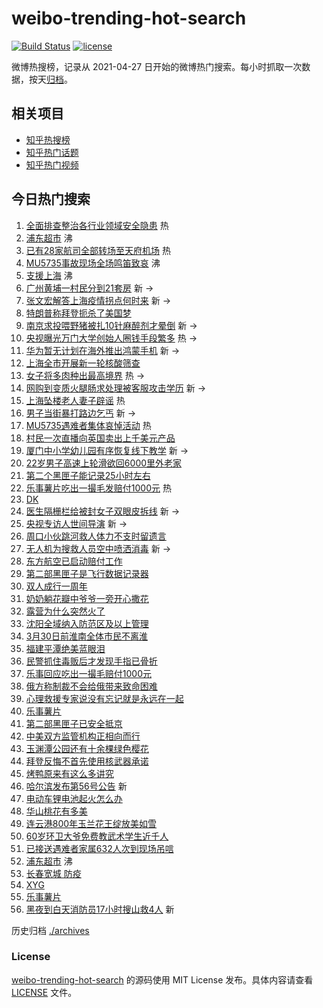 # weibo-trending-hot-search

[![Build Status](https://github.com/justjavac/weibo-trending-hot-search/workflows/ci/badge.svg?branch=master)](https://github.com/justjavac/weibo-trending-hot-search/actions)
[![license](https://img.shields.io/github/license/justjavac/weibo-trending-hot-search)](https://github.com/justjavac/weibo-trending-hot-search/blob/master/LICENSE)

微博热搜榜，记录从 2021-04-27 日开始的微博热门搜索。每小时抓取一次数据，按天[归档](./archives)。

## 相关项目

- [知乎热搜榜](https://github.com/justjavac/zhihu-trending-top-search)
- [知乎热门话题](https://github.com/justjavac/zhihu-trending-hot-questions)
- [知乎热门视频](https://github.com/justjavac/zhihu-trending-hot-video)

## 今日热门搜索

<!-- BEGIN -->
<!-- 最后更新时间 Mon Mar 28 2022 03:12:09 GMT+0800 (China Standard Time) -->

1. [全面排查整治各行业领域安全隐患](https://s.weibo.com//weibo?q=%23%E5%85%A8%E9%9D%A2%E6%8E%92%E6%9F%A5%E6%95%B4%E6%B2%BB%E5%90%84%E8%A1%8C%E4%B8%9A%E9%A2%86%E5%9F%9F%E5%AE%89%E5%85%A8%E9%9A%90%E6%82%A3%23&Refer=new_time)
   热
1. [浦东超市](https://s.weibo.com//weibo?q=%23%E6%B5%A6%E4%B8%9C%E8%B6%85%E5%B8%82%23&Refer=top)
   沸
1. [已有28家航司全部转场至天府机场](https://s.weibo.com//weibo?q=%23%E5%B7%B2%E6%9C%8928%E5%AE%B6%E8%88%AA%E5%8F%B8%E5%85%A8%E9%83%A8%E8%BD%AC%E5%9C%BA%E8%87%B3%E5%A4%A9%E5%BA%9C%E6%9C%BA%E5%9C%BA%23&Refer=top)
   热
1. [MU5735事故现场全场鸣笛致哀](https://s.weibo.com//weibo?q=%23MU5735%E4%BA%8B%E6%95%85%E7%8E%B0%E5%9C%BA%E5%85%A8%E5%9C%BA%E9%B8%A3%E7%AC%9B%E8%87%B4%E5%93%80%23&Refer=top)
   沸
1. [支援上海](https://s.weibo.com//weibo?q=%23%E6%94%AF%E6%8F%B4%E4%B8%8A%E6%B5%B7%23&Refer=top)
   沸
1. [广州黄埔一村民分到21套房](https://s.weibo.com//weibo?q=%23%E5%B9%BF%E5%B7%9E%E9%BB%84%E5%9F%94%E4%B8%80%E6%9D%91%E6%B0%91%E5%88%86%E5%88%B021%E5%A5%97%E6%88%BF%23&Refer=top)
   新 ->
1. [张文宏解答上海疫情拐点何时来](https://s.weibo.com//weibo?q=%23%E5%BC%A0%E6%96%87%E5%AE%8F%E8%A7%A3%E7%AD%94%E4%B8%8A%E6%B5%B7%E7%96%AB%E6%83%85%E6%8B%90%E7%82%B9%E4%BD%95%E6%97%B6%E6%9D%A5%23&Refer=top)
   新 ->
1. [特朗普称拜登扼杀了美国梦](https://s.weibo.com//weibo?q=%23%E7%89%B9%E6%9C%97%E6%99%AE%E7%A7%B0%E6%8B%9C%E7%99%BB%E6%89%BC%E6%9D%80%E4%BA%86%E7%BE%8E%E5%9B%BD%E6%A2%A6%23&Refer=top)
1. [南京求投喂野猪被扎10针麻醉剂才晕倒](https://s.weibo.com//weibo?q=%23%E5%8D%97%E4%BA%AC%E6%B1%82%E6%8A%95%E5%96%82%E9%87%8E%E7%8C%AA%E8%A2%AB%E6%89%8E10%E9%92%88%E9%BA%BB%E9%86%89%E5%89%82%E6%89%8D%E6%99%95%E5%80%92%23&Refer=top)
   新 ->
1. [央视曝光万门大学创始人圈钱手段繁多](https://s.weibo.com//weibo?q=%23%E5%A4%AE%E8%A7%86%E6%9B%9D%E5%85%89%E4%B8%87%E9%97%A8%E5%A4%A7%E5%AD%A6%E5%88%9B%E5%A7%8B%E4%BA%BA%E5%9C%88%E9%92%B1%E6%89%8B%E6%AE%B5%E7%B9%81%E5%A4%9A%23&Refer=top)
   热 ->
1. [华为暂无计划在海外推出鸿蒙手机](https://s.weibo.com//weibo?q=%23%E5%8D%8E%E4%B8%BA%E6%9A%82%E6%97%A0%E8%AE%A1%E5%88%92%E5%9C%A8%E6%B5%B7%E5%A4%96%E6%8E%A8%E5%87%BA%E9%B8%BF%E8%92%99%E6%89%8B%E6%9C%BA%23&Refer=top)
   新 ->
1. [上海全市开展新一轮核酸筛查](https://s.weibo.com//weibo?q=%23%E4%B8%8A%E6%B5%B7%E5%85%A8%E5%B8%82%E5%BC%80%E5%B1%95%E6%96%B0%E4%B8%80%E8%BD%AE%E6%A0%B8%E9%85%B8%E7%AD%9B%E6%9F%A5%23&Refer=top)
1. [女子将多肉种出最高境界](https://s.weibo.com//weibo?q=%23%E5%A5%B3%E5%AD%90%E5%B0%86%E5%A4%9A%E8%82%89%E7%A7%8D%E5%87%BA%E6%9C%80%E9%AB%98%E5%A2%83%E7%95%8C%23&Refer=top)
   热 ->
1. [网购到变质火腿肠求处理被客服攻击学历](https://s.weibo.com//weibo?q=%23%E7%BD%91%E8%B4%AD%E5%88%B0%E5%8F%98%E8%B4%A8%E7%81%AB%E8%85%BF%E8%82%A0%E6%B1%82%E5%A4%84%E7%90%86%E8%A2%AB%E5%AE%A2%E6%9C%8D%E6%94%BB%E5%87%BB%E5%AD%A6%E5%8E%86%23&Refer=top)
   新 ->
1. [上海坠楼老人妻子辟谣](https://s.weibo.com//weibo?q=%23%E4%B8%8A%E6%B5%B7%E5%9D%A0%E6%A5%BC%E8%80%81%E4%BA%BA%E5%A6%BB%E5%AD%90%E8%BE%9F%E8%B0%A3%23&Refer=top)
   热
1. [男子当街暴打路边乞丐](https://s.weibo.com//weibo?q=%23%E7%94%B7%E5%AD%90%E5%BD%93%E8%A1%97%E6%9A%B4%E6%89%93%E8%B7%AF%E8%BE%B9%E4%B9%9E%E4%B8%90%23&Refer=top)
   新 ->
1. [MU5735遇难者集体哀悼活动](https://s.weibo.com//weibo?q=%23MU5735%E9%81%87%E9%9A%BE%E8%80%85%E9%9B%86%E4%BD%93%E5%93%80%E6%82%BC%E6%B4%BB%E5%8A%A8%23&Refer=top)
   热
1. [村民一次直播向英国卖出上千美元产品](https://s.weibo.com//weibo?q=%23%E6%9D%91%E6%B0%91%E4%B8%80%E6%AC%A1%E7%9B%B4%E6%92%AD%E5%90%91%E8%8B%B1%E5%9B%BD%E5%8D%96%E5%87%BA%E4%B8%8A%E5%8D%83%E7%BE%8E%E5%85%83%E4%BA%A7%E5%93%81%23&Refer=top)
1. [厦门中小学幼儿园有序恢复线下教学](https://s.weibo.com//weibo?q=%23%E5%8E%A6%E9%97%A8%E4%B8%AD%E5%B0%8F%E5%AD%A6%E5%B9%BC%E5%84%BF%E5%9B%AD%E6%9C%89%E5%BA%8F%E6%81%A2%E5%A4%8D%E7%BA%BF%E4%B8%8B%E6%95%99%E5%AD%A6%23&Refer=top)
   新 ->
1. [22岁男子高速上轮滑欲回6000里外老家](https://s.weibo.com//weibo?q=%2322%E5%B2%81%E7%94%B7%E5%AD%90%E9%AB%98%E9%80%9F%E4%B8%8A%E8%BD%AE%E6%BB%91%E6%AC%B2%E5%9B%9E6000%E9%87%8C%E5%A4%96%E8%80%81%E5%AE%B6%23&Refer=top)
1. [第二个黑匣子能记录25小时左右](https://s.weibo.com//weibo?q=%23%E7%AC%AC%E4%BA%8C%E4%B8%AA%E9%BB%91%E5%8C%A3%E5%AD%90%E8%83%BD%E8%AE%B0%E5%BD%9525%E5%B0%8F%E6%97%B6%E5%B7%A6%E5%8F%B3%23&Refer=top)
1. [乐事薯片吃出一撮毛发赔付1000元](https://s.weibo.com//weibo?q=%23%E4%B9%90%E4%BA%8B%E8%96%AF%E7%89%87%E5%90%83%E5%87%BA%E4%B8%80%E6%92%AE%E6%AF%9B%E5%8F%91%E8%B5%94%E4%BB%981000%E5%85%83%23&Refer=top)
   热
1. [DK](https://s.weibo.com//weibo?q=DK&Refer=top)
1. [医生隔栅栏给被封女子双眼皮拆线](https://s.weibo.com//weibo?q=%23%E5%8C%BB%E7%94%9F%E9%9A%94%E6%A0%85%E6%A0%8F%E7%BB%99%E8%A2%AB%E5%B0%81%E5%A5%B3%E5%AD%90%E5%8F%8C%E7%9C%BC%E7%9A%AE%E6%8B%86%E7%BA%BF%23&Refer=top)
   新 ->
1. [央视专访人世间导演](https://s.weibo.com//weibo?q=%23%E5%A4%AE%E8%A7%86%E4%B8%93%E8%AE%BF%E4%BA%BA%E4%B8%96%E9%97%B4%E5%AF%BC%E6%BC%94%23&Refer=top)
   新 ->
1. [周口小伙跳河救人体力不支时留遗言](https://s.weibo.com//weibo?q=%23%E5%91%A8%E5%8F%A3%E5%B0%8F%E4%BC%99%E8%B7%B3%E6%B2%B3%E6%95%91%E4%BA%BA%E4%BD%93%E5%8A%9B%E4%B8%8D%E6%94%AF%E6%97%B6%E7%95%99%E9%81%97%E8%A8%80%23&Refer=top)
1. [无人机为搜救人员空中喷洒消毒](https://s.weibo.com//weibo?q=%23%E6%97%A0%E4%BA%BA%E6%9C%BA%E4%B8%BA%E6%90%9C%E6%95%91%E4%BA%BA%E5%91%98%E7%A9%BA%E4%B8%AD%E5%96%B7%E6%B4%92%E6%B6%88%E6%AF%92%23&Refer=top)
   新 ->
1. [东方航空已启动赔付工作](https://s.weibo.com//weibo?q=%23%E4%B8%9C%E6%96%B9%E8%88%AA%E7%A9%BA%E5%B7%B2%E5%90%AF%E5%8A%A8%E8%B5%94%E4%BB%98%E5%B7%A5%E4%BD%9C%23&Refer=top)
1. [第二部黑匣子是飞行数据记录器](https://s.weibo.com//weibo?q=%23%E7%AC%AC%E4%BA%8C%E9%83%A8%E9%BB%91%E5%8C%A3%E5%AD%90%E6%98%AF%E9%A3%9E%E8%A1%8C%E6%95%B0%E6%8D%AE%E8%AE%B0%E5%BD%95%E5%99%A8%23&Refer=top)
1. [双人成行一周年](https://s.weibo.com//weibo?q=%23%E5%8F%8C%E4%BA%BA%E6%88%90%E8%A1%8C%E4%B8%80%E5%91%A8%E5%B9%B4%23&Refer=top)
1. [奶奶躺花瓣中爷爷一旁开心撒花](https://s.weibo.com//weibo?q=%23%E5%A5%B6%E5%A5%B6%E8%BA%BA%E8%8A%B1%E7%93%A3%E4%B8%AD%E7%88%B7%E7%88%B7%E4%B8%80%E6%97%81%E5%BC%80%E5%BF%83%E6%92%92%E8%8A%B1%23&Refer=top)
1. [露营为什么突然火了](https://s.weibo.com//weibo?q=%23%E9%9C%B2%E8%90%A5%E4%B8%BA%E4%BB%80%E4%B9%88%E7%AA%81%E7%84%B6%E7%81%AB%E4%BA%86%23&Refer=top)
1. [沈阳全域纳入防范区及以上管理](https://s.weibo.com//weibo?q=%23%E6%B2%88%E9%98%B3%E5%85%A8%E5%9F%9F%E7%BA%B3%E5%85%A5%E9%98%B2%E8%8C%83%E5%8C%BA%E5%8F%8A%E4%BB%A5%E4%B8%8A%E7%AE%A1%E7%90%86%23&Refer=top)
1. [3月30日前淮南全体市民不离淮](https://s.weibo.com//weibo?q=%233%E6%9C%8830%E6%97%A5%E5%89%8D%E6%B7%AE%E5%8D%97%E5%85%A8%E4%BD%93%E5%B8%82%E6%B0%91%E4%B8%8D%E7%A6%BB%E6%B7%AE%23&Refer=top)
1. [福建平潭绝美蓝眼泪](https://s.weibo.com//weibo?q=%23%E7%A6%8F%E5%BB%BA%E5%B9%B3%E6%BD%AD%E7%BB%9D%E7%BE%8E%E8%93%9D%E7%9C%BC%E6%B3%AA%23&Refer=top)
1. [民警抓住毒贩后才发现手指已骨折](https://s.weibo.com//weibo?q=%23%E6%B0%91%E8%AD%A6%E6%8A%93%E4%BD%8F%E6%AF%92%E8%B4%A9%E5%90%8E%E6%89%8D%E5%8F%91%E7%8E%B0%E6%89%8B%E6%8C%87%E5%B7%B2%E9%AA%A8%E6%8A%98%23&Refer=top)
1. [乐事回应吃出一撮毛赔付1000元](https://s.weibo.com//weibo?q=%23%E4%B9%90%E4%BA%8B%E5%9B%9E%E5%BA%94%E5%90%83%E5%87%BA%E4%B8%80%E6%92%AE%E6%AF%9B%E8%B5%94%E4%BB%981000%E5%85%83%23&Refer=top)
1. [俄方称制裁不会给俄带来致命困难](https://s.weibo.com//weibo?q=%23%E4%BF%84%E6%96%B9%E7%A7%B0%E5%88%B6%E8%A3%81%E4%B8%8D%E4%BC%9A%E7%BB%99%E4%BF%84%E5%B8%A6%E6%9D%A5%E8%87%B4%E5%91%BD%E5%9B%B0%E9%9A%BE%23&Refer=top)
1. [心理救援专家说没有忘记就是永远在一起](https://s.weibo.com//weibo?q=%23%E5%BF%83%E7%90%86%E6%95%91%E6%8F%B4%E4%B8%93%E5%AE%B6%E8%AF%B4%E6%B2%A1%E6%9C%89%E5%BF%98%E8%AE%B0%E5%B0%B1%E6%98%AF%E6%B0%B8%E8%BF%9C%E5%9C%A8%E4%B8%80%E8%B5%B7%23&Refer=top)
1. [乐事薯片](https://s.weibo.com//weibo?q=%23%E4%B9%90%E4%BA%8B%E8%96%AF%E7%89%87%23&Refer=top)
1. [第二部黑匣子已安全抵京](https://s.weibo.com//weibo?q=%23%E7%AC%AC%E4%BA%8C%E9%83%A8%E9%BB%91%E5%8C%A3%E5%AD%90%E5%B7%B2%E5%AE%89%E5%85%A8%E6%8A%B5%E4%BA%AC%23&Refer=top)
1. [中美双方监管机构正相向而行](https://s.weibo.com//weibo?q=%23%E4%B8%AD%E7%BE%8E%E5%8F%8C%E6%96%B9%E7%9B%91%E7%AE%A1%E6%9C%BA%E6%9E%84%E6%AD%A3%E7%9B%B8%E5%90%91%E8%80%8C%E8%A1%8C%23&Refer=top)
1. [玉渊潭公园还有十余棵绿色樱花](https://s.weibo.com//weibo?q=%23%E7%8E%89%E6%B8%8A%E6%BD%AD%E5%85%AC%E5%9B%AD%E8%BF%98%E6%9C%89%E5%8D%81%E4%BD%99%E6%A3%B5%E7%BB%BF%E8%89%B2%E6%A8%B1%E8%8A%B1%23&Refer=top)
1. [拜登反悔不首先使用核武器承诺](https://s.weibo.com//weibo?q=%23%E6%8B%9C%E7%99%BB%E5%8F%8D%E6%82%94%E4%B8%8D%E9%A6%96%E5%85%88%E4%BD%BF%E7%94%A8%E6%A0%B8%E6%AD%A6%E5%99%A8%E6%89%BF%E8%AF%BA%23&Refer=top)
1. [烤鸭原来有这么多讲究](https://s.weibo.com//weibo?q=%23%E7%83%A4%E9%B8%AD%E5%8E%9F%E6%9D%A5%E6%9C%89%E8%BF%99%E4%B9%88%E5%A4%9A%E8%AE%B2%E7%A9%B6%23&Refer=top)
1. [哈尔滨发布第56号公告](https://s.weibo.com//weibo?q=%23%E5%93%88%E5%B0%94%E6%BB%A8%E5%8F%91%E5%B8%83%E7%AC%AC56%E5%8F%B7%E5%85%AC%E5%91%8A%23&Refer=top)
   新
1. [电动车锂电池起火怎么办](https://s.weibo.com//weibo?q=%23%E7%94%B5%E5%8A%A8%E8%BD%A6%E9%94%82%E7%94%B5%E6%B1%A0%E8%B5%B7%E7%81%AB%E6%80%8E%E4%B9%88%E5%8A%9E%23&Refer=top)
1. [华山桃花有多美](https://s.weibo.com//weibo?q=%23%E5%8D%8E%E5%B1%B1%E6%A1%83%E8%8A%B1%E6%9C%89%E5%A4%9A%E7%BE%8E%23&Refer=top)
1. [连云港800年玉兰花王绽放美如雪](https://s.weibo.com//weibo?q=%23%E8%BF%9E%E4%BA%91%E6%B8%AF800%E5%B9%B4%E7%8E%89%E5%85%B0%E8%8A%B1%E7%8E%8B%E7%BB%BD%E6%94%BE%E7%BE%8E%E5%A6%82%E9%9B%AA%23&Refer=top)
1. [60岁环卫大爷免费教武术学生近千人](https://s.weibo.com//weibo?q=%2360%E5%B2%81%E7%8E%AF%E5%8D%AB%E5%A4%A7%E7%88%B7%E5%85%8D%E8%B4%B9%E6%95%99%E6%AD%A6%E6%9C%AF%E5%AD%A6%E7%94%9F%E8%BF%91%E5%8D%83%E4%BA%BA%23&Refer=top)
1. [已接送遇难者家属632人次到现场吊唁](https://s.weibo.com//weibo?q=%23%E5%B7%B2%E6%8E%A5%E9%80%81%E9%81%87%E9%9A%BE%E8%80%85%E5%AE%B6%E5%B1%9E632%E4%BA%BA%E6%AC%A1%E5%88%B0%E7%8E%B0%E5%9C%BA%E5%90%8A%E5%94%81%23&Refer=top)
1. [浦东超市](https://s.weibo.com//weibo?q=%E6%B5%A6%E4%B8%9C%E8%B6%85%E5%B8%82&Refer=top)
   沸
1. [长春宽城 防疫](https://s.weibo.com//weibo?q=%E9%95%BF%E6%98%A5%E5%AE%BD%E5%9F%8E%20%E9%98%B2%E7%96%AB&Refer=top)
1. [XYG](https://s.weibo.com//weibo?q=XYG&Refer=top)
1. [乐事薯片](https://s.weibo.com//weibo?q=%E4%B9%90%E4%BA%8B%E8%96%AF%E7%89%87&Refer=top)
1. [黑夜到白天消防员17小时搜山救4人](https://s.weibo.com//weibo?q=%23%E9%BB%91%E5%A4%9C%E5%88%B0%E7%99%BD%E5%A4%A9%E6%B6%88%E9%98%B2%E5%91%9817%E5%B0%8F%E6%97%B6%E6%90%9C%E5%B1%B1%E6%95%914%E4%BA%BA%23&Refer=top)
   新

<!-- END -->

历史归档 [./archives](./archives)

### License

[weibo-trending-hot-search](https://github.com/justjavac/weibo-trending-hot-search)
的源码使用 MIT License 发布。具体内容请查看 [LICENSE](./LICENSE) 文件。
